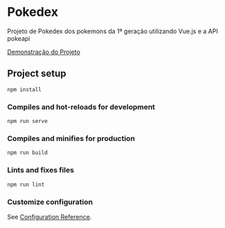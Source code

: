 # Pokedex
Projeto de Pokedex dos pokemons da 1ª geração utilizando Vue.js e a API pokeapi

[Demonstração do Projeto](https://youthful-benz-1de215.netlify.app/)

## Project setup
```
npm install
```

### Compiles and hot-reloads for development
```
npm run serve
```

### Compiles and minifies for production
```
npm run build
```

### Lints and fixes files
```
npm run lint
```

### Customize configuration
See [Configuration Reference](https://cli.vuejs.org/config/).


